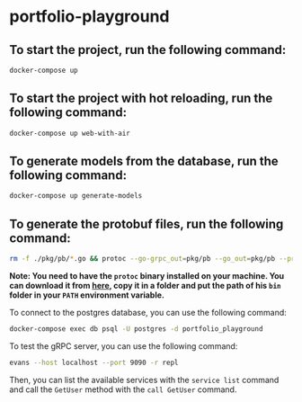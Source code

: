 # portfolio-playground

## To start the project, run the following command:

```bash
docker-compose up
```

## To start the project with hot reloading, run the following command:

```bash
docker-compose up web-with-air
```

## To generate models from the database, run the following command:

```bash
docker-compose up generate-models
```

## To generate the protobuf files, run the following command:

```bash
rm -f ./pkg/pb/*.go && protoc --go-grpc_out=pkg/pb --go_out=pkg/pb --proto_path=proto --go-grpc_opt=paths=source_relative --go_opt=paths=source_relative ./proto/*.proto
```
**Note: You need to have the `protoc` binary installed on your machine. You can download it from [here](https://github.com/protocolbuffers/protobuf/releases/), copy it in a folder and put the path of his `bin` folder in your `PATH` environment variable.**

To connect to the postgres database, you can use the following command:

```bash
docker-compose exec db psql -U postgres -d portfolio_playground
```

To test the gRPC server, you can use the following command:

```bash
evans --host localhost --port 9090 -r repl
```
Then, you can list the available services with the `service list` command and call the `GetUser` method with the `call GetUser` command.
